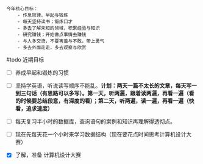 
```ad-todo
今年核心目标：
	- 作息规律，早起与锻炼
	- 每天坚持读书；锻炼口才
	- 多去了解未知的领域，积累经验与知识
	- 研究赚钱；开始做点事情去赚钱
	- 与人多交流，不要害羞与不敢，带上勇气
	- 多去外面走走，多去观察与欣赏
```
#todo 
近期目标
- [ ] 养成早起和锻炼的习惯
- [ ] 坚持学英语，听说读写顺序不能乱。**计划：两天一篇不太长的文章，每天写一到三句话（有思路可以多写）。第一天，听两遍，跟着读两遍，再看一遍（看的时候要总结段意，有深度的看）；第二天，听两遍，读一遍，再看一遍（快看，追求速度）**
- [ ] 每天复习半小时的数据库，查询语句的案例和知识再理解得透彻点。
- [ ] 现在先每天花一个小时来学习数据结构（现在要花点时间思考计算机设计大赛）
- [x] 了解，准备 计算机设计大赛



